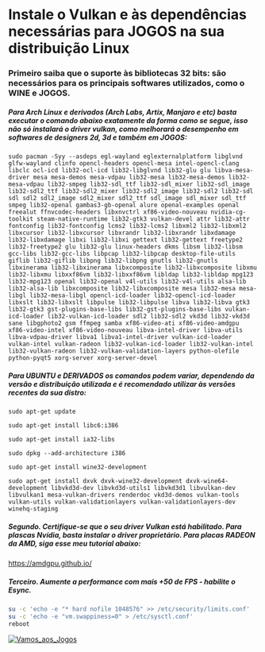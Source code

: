 # Instale o Vulkan e às dependências necessárias para JOGOS na sua distribuição Linux
### Primeiro saiba que o suporte às bibliotecas 32 bits: são necessários para os principais softwares utilizados, como o WINE e JOGOS.


##### Para Arch Linux e derivados (Arch Labs, Artix, Manjaro e etc) basta executar o comando abaixo exatamente da forma como se segue, isso não só instalará o driver vulkan, como melhorará o desempenho em softwares de designers 2d, 3d e também em JOGOS:

```
sudo pacman -Syy --asdeps egl-wayland eglexternalplatform libglvnd glfw-wayland clinfo opencl-headers opencl-mesa intel-opencl-clang libclc ocl-icd lib32-ocl-icd lib32-libglvnd lib32-glu glu libva-mesa-driver mesa mesa-demos mesa-vdpau lib32-mesa lib32-mesa-demos lib32-mesa-vdpau lib32-smpeg lib32-sdl_ttf lib32-sdl_mixer lib32-sdl_image lib32-sdl2_ttf lib32-sdl2_mixer lib32-sdl2_image lib32-sdl2 lib32-sdl sdl sdl2 sdl2_image sdl2_mixer sdl2_ttf sdl_image sdl_mixer sdl_ttf smpeg lib32-openal gambas3-gb-openal alure openal-examples openal freealut ffnvcodec-headers libxnvctrl xf86-video-nouveau nvidia-cg-toolkit steam-native-runtime lib32-gtk3 vulkan-devel attr lib32-attr fontconfig lib32-fontconfig lcms2 lib32-lcms2 libxml2 lib32-libxml2 libxcursor lib32-libxcursor libxrandr lib32-libxrandr libxdamage lib32-libxdamage libxi lib32-libxi gettext lib32-gettext freetype2 lib32-freetype2 glu lib32-glu linux-headers dkms libsm lib32-libsm gcc-libs lib32-gcc-libs libpcap lib32-libpcap desktop-file-utils giflib lib32-giflib libpng lib32-libpng gnutls lib32-gnutls libxinerama lib32-libxinerama libxcomposite lib32-libxcomposite libxmu lib32-libxmu libxxf86vm lib32-libxxf86vm libldap lib32-libldap mpg123 lib32-mpg123 openal lib32-openal v4l-utils lib32-v4l-utils alsa-lib lib32-alsa-lib libxcomposite lib32-libxcomposite mesa lib32-mesa mesa-libgl lib32-mesa-libgl opencl-icd-loader lib32-opencl-icd-loader libxslt lib32-libxslt libpulse lib32-libpulse libva lib32-libva gtk3 lib32-gtk3 gst-plugins-base-libs lib32-gst-plugins-base-libs vulkan-icd-loader lib32-vulkan-icd-loader sdl2 lib32-sdl2 vkd3d lib32-vkd3d sane libgphoto2 gsm ffmpeg samba xf86-video-ati xf86-video-amdgpu xf86-video-intel xf86-video-nouveau libva-intel-driver libva-utils libva-vdpau-driver libva1 libva1-intel-driver vulkan-icd-loader vulkan-intel vulkan-radeon lib32-vulkan-icd-loader lib32-vulkan-intel lib32-vulkan-radeon lib32-vulkan-validation-layers python-olefile python-pyqt5 xorg-server xorg-server-devel
```

##### Para UBUNTU e DERIVADOS os comandos podem variar, dependendo da versão e distribuição utilizada e é recomendado utilizar às versões recentes da sua distro:

```
sudo apt-get update

sudo apt-get install libc6:i386

sudo apt-get install ia32-libs

sudo dpkg --add-architecture i386

sudo apt-get install wine32-development

sudo apt-get install dxvk dxvk-wine32-development dxvk-wine64-development libvkd3d-dev libvkd3d-utils1 libvkd3d1 libvulkan-dev libvulkan1 mesa-vulkan-drivers renderdoc vkd3d-demos vulkan-tools vulkan-utils vulkan-validationlayers vulkan-validationlayers-dev winehq-staging
```

##### Segundo. Certifique-se que o seu driver Vulkan está habilitado. Para plascas Nvídia, basta instalar o driver proprietário. Para placas RADEON da AMD, siga esse meu tutorial abaixo:
https://amdgpu.github.io/

##### Terceiro. Aumente a performance com mais +50 de FPS - habilite o Esync.

```bash
su -c 'echo -e "* hard nofile 1048576" >> /etc/security/limits.conf'
su -c 'echo -e "vm.swappiness=0" > /etc/sysctl.conf'
reboot
```

[![Vamos_aos_Jogos](https://raw.githubusercontent.com/felipefacundes/desktop/master/wine-jogos/imagens/vamos_aos_jogos.gif)](https://github.com/felipefacundes/PlayOnGit)
